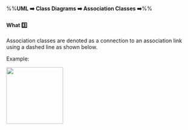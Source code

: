 <link rel="stylesheet" href="{{baseUrl}}/css/textbook.css">

<div class="website-content">

%%**UML :arrow_right: Class Diagrams :arrow_right: Association Classes :arrow_right:**%%

#### What :three:

<div id="main">

Association classes are denoted as a connection to an association link using a dashed line as shown below.  

<tip-box>

Example:

<img src="{{baseUrl}}/uml/classDiagrams/associationClasses/what/images/manWoman.png" height="150" />
<p/>

</tip-box>

</div>
</div>
